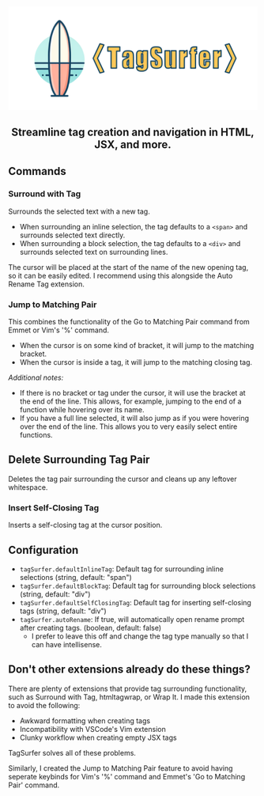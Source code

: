 ![TagSurfer Banner](https://raw.githubusercontent.com/jrddp/tagsurfer/main/images/Banner.png)

<h2 align="center">Streamline tag creation and navigation in HTML, JSX, and more.</h2>

## Commands

### Surround with Tag

Surrounds the selected text with a new tag.

- When surrounding an inline selection, the tag defaults to a `<span>` and surrounds selected text directly.
- When surrounding a block selection, the tag defaults to a `<div>` and surrounds selected text on surrounding lines.

The cursor will be placed at the start of the name of the new opening tag, so it can be easily edited. I recommend using this alongside the Auto Rename Tag extension.

### Jump to Matching Pair

This combines the functionality of the Go to Matching Pair command from Emmet or Vim's '%' command.

- When the cursor is on some kind of bracket, it will jump to the matching bracket.
- When the cursor is inside a tag, it will jump to the matching closing tag.

_Additional notes:_

- If there is no bracket or tag under the cursor, it will use the bracket at the end of the line. This allows, for example, jumping to the end of a function while hovering over its name.
- If you have a full line selected, it will also jump as if you were hovering over the end of the line. This allows you to very easily select entire functions.

## Delete Surrounding Tag Pair

Deletes the tag pair surrounding the cursor and cleans up any leftover whitespace.

### Insert Self-Closing Tag

Inserts a self-closing tag at the cursor position.

## Configuration

- `tagSurfer.defaultInlineTag`: Default tag for surrounding inline selections (string, default: "span")
- `tagSurfer.defaultBlockTag`: Default tag for surrounding block selections (string, default: "div")
- `tagSurfer.defaultSelfClosingTag`: Default tag for inserting self-closing tags (string, default: "div")
- `tagSurfer.autoRename`: If true, will automatically open rename prompt after creating tags. (boolean, default: false)
  - I prefer to leave this off and change the tag type manually so that I can have intellisense.

## Don't other extensions already do these things?

There are plenty of extensions that provide tag surrounding functionality, such as Surround with Tag, htmltagwrap, or Wrap It. I made this extension to avoid the following:

- Awkward formatting when creating tags
- Incompatibility with VSCode's Vim extension
- Clunky workflow when creating empty JSX tags

TagSurfer solves all of these problems.

Similarly, I created the Jump to Matching Pair feature to avoid having seperate keybinds for Vim's '%' command and Emmet's 'Go to Matching Pair' command.

